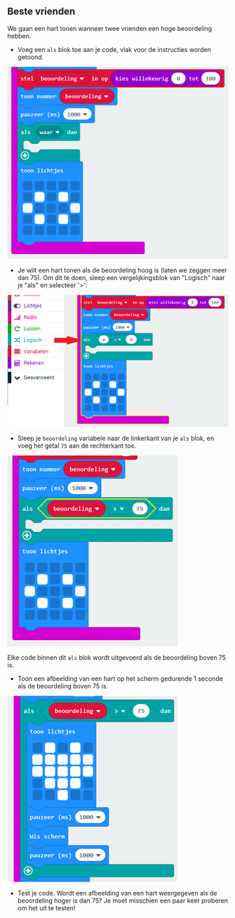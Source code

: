 ## Beste vrienden

We gaan een hart tonen wanneer twee vrienden een hoge beoordeling hebben.

+ Voeg een `als` blok toe aan je code, vlak voor de instructies worden getoond.

![schermafbeelding](images/rate-if.png)

+ Je wilt een hart tonen als de beoordeling hoog is (laten we zeggen meer dan 75). Om dit te doen, sleep een vergelijkingsblok van "Logisch" naar je "als" en selecteer '>':

![schermafbeelding](images/rate-compare.png)

+ Sleep je `beoordeling` variabele naar de linkerkant van je `als` blok, en voeg het getal `75` aan de rechterkant toe.

![schermafbeelding](images/rate-75.png)

Elke code binnen dit `als` blok wordt uitgevoerd als de beoordeling boven 75 is.

+ Toon een afbeelding van een hart op het scherm gedurende 1 seconde als de beoordeling boven 75 is.

![schermafbeelding](images/rate-heart.png)

+ Test je code. Wordt een afbeelding van een hart weergegeven als de beoordeling hoger is dan 75? Je moet misschien een paar keer proberen om het uit te testen!